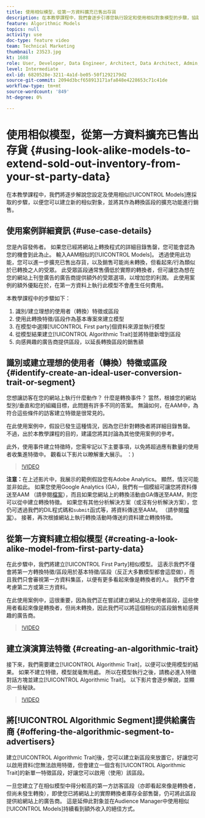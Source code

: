 ```yaml
---
title: 使用相似模型，從第一方資料擴充已售出存貨
description: 在本教學課程中，我們會逐步引導您執行設定和使用相似對象模型的步驟，協助您建立新的相似對象，並將其作為轉換區段的擴充功能進行銷售。
feature: Algorithmic Models
topics: null
activity: use
doc-type: feature video
team: Technical Marketing
thumbnail: 23523.jpg
kt: 1688
role: User, Developer, Data Engineer, Architect, Data Architect, Admin, Leader
level: Intermediate
exl-id: 6820528e-3211-4a1d-be05-50f1292179d2
source-git-commit: 2094d3bcf658913171afa848e4228653c71c41de
workflow-type: tm+mt
source-wordcount: '849'
ht-degree: 0%

---
```


# 使用相似模型，從第一方資料擴充已售出存貨 {#using-look-alike-models-to-extend-sold-out-inventory-from-your-st-party-data}

在本教學課程中，我們將逐步解說您設定及使用相似[!UICONTROL Models]應採取的步驟，以便您可以建立新的相似對象，並將其作為轉換區段的擴充功能進行銷售。

## 使用案例詳細資訊 {#use-case-details}

您是內容發佈者。 如果您已經將網站上轉換程式的詳細目錄售罄，您可能會認為您的機會到此為止。 輸入AAM相似的[!UICONTROL Models]。 透過使用此功能，您可以進一步擴充已售出存貨，以及銷售可能尚未轉換，但看起來/行為類似於已轉換之人的受眾。 此受眾區段通常售價低於實際的轉換者，但可讓您為想在您的網站上刊登廣告的廣告商提供額外的受眾選項，以增加您的利潤。 此使用案例的額外優點在於，在第一方資料上執行此模型不會產生任何費用。

本教學課程中的步驟如下：

1. 識別/建立理想的使用者（轉換）特徵或區段
1. 使用此轉換特徵/區段作為基本專案來建立模型
1. 在模型中選擇[!UICONTROL First party]個資料來源並執行模型
1. 從模型結果建立[!UICONTROL Algorithmic Trait]並將特徵新增到區段
1. 向感興趣的廣告商提供區段，以延長轉換區段的銷售額

## 識別或建立理想的使用者（轉換）特徵或區段 {#identify-create-an-ideal-user-conversion-trait-or-segment}

您想讓訪客在您的網站上執行什麼動作？ 什麼是轉換事件？ 當然，根據您的網站型別/垂直和您的組織目標，此問題有許多不同的答案。 無論如何，在AAM中，為符合這些條件的訪客建立特徵是很常見的。

在此使用案例中，假設已發生這種情況，因為您已針對轉換者將詳細目錄售罄。 不過，出於本教學課程的目的，建議您將其討論為其他使用案例的參考。

此外，使用事件建立特徵時，您需牢記以下主要事項，以免將超過應有數量的使用者收集進特徵中。 觀看以下影片以瞭解重大展示。 ：)

>[!VIDEO](https://video.tv.adobe.com/v/23431/?quality=12)

**注意：**&#x200B;在上述影片中，我展示的範例假設您有Adobe Analytics。 顯然，情況可能並非如此。 如果您使用Google Analytics (GA)，我們有一個模組可讓您將資料傳送至AAM （請參閱[檔案](https://experienceleague.adobe.com/docs/audience-manager/user-guide/dil-api/dil-overview.html)），而且如果您網站上的轉換活動由GA傳送至AAM，則您可以從中建立轉換特徵。 如果您有其他分析解決方案（或沒有分析解決方案），您仍可透過我們的DIL程式碼和`submit`函式等，將資料傳送至AAM。 （請參閱[檔案](https://experienceleague.adobe.com/docs/audience-manager/user-guide/dil-api/dil-modules.html)）。 接著，再次根據網站上執行轉換活動時傳送的資料建立轉換特徵。

## 從第一方資料建立相似模型 {#creating-a-look-alike-model-from-first-party-data}

在此步驟中，我們將建立[!UICONTROL First Party]相似模型。 這表示我們不僅會將第一方轉換特徵/區段用於基本特徵/區段（反正大多數模型都會這麼做），而且我們只會審視第一方資料集區，以便有更多看起來像是轉換者的人。 我們不會考慮第二方或第三方資料。

在此使用案例中，這很重要，因為我們正在嘗試建立網站上的使用者區段，這些使用者看起來像是轉換者，但尚未轉換，因此我們可以將這個相似的區段銷售給感興趣的廣告商。

>[!VIDEO](https://video.tv.adobe.com/v/23504/?quality-12)

## 建立演演算法特徵 {#creating-an-algorithmic-trait}

接下來，我們需要建立[!UICONTROL Algorithmic Trait]，以便可以使用模型的結果。 如果不建立特徵，模型就毫無用處。 所以在模型執行之後，請務必進入特徵對話方塊並建立[!UICONTROL Algorithmic Trait]。 以下影片會逐步解說，並顯示一些秘訣。

>[!VIDEO](https://video.tv.adobe.com/v/23523/?quality=12)

## 將[!UICONTROL Algorithmic Segment]提供給廣告商 {#offering-the-algorithmic-segment-to-advertisers}

建立[!UICONTROL Algorithmic Trait]後，您可以建立新區段來放置它，好讓您可以啟用資料(您無法啟用特徵，但會建立一個含有[!UICONTROL Algorithmic Trait]的新單一特徵區段，好讓您可以啟用（使用）該區段。

一旦您建立了在相似模型中得分較高的第一方訪客區段（亦即看起來像是轉換者，但尚未發生轉換），即使您已將網站上的實際轉換者庫存全部售罄，仍可將此區段提供給網站上的廣告商。 這是延伸此對象並在Audience Manager中使用相似[!UICONTROL Models]持續看到額外收入的絕佳方式。
